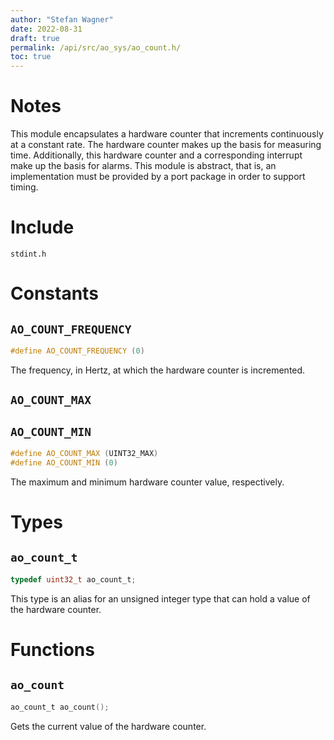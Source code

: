 ```yaml
---
author: "Stefan Wagner"
date: 2022-08-31
draft: true
permalink: /api/src/ao_sys/ao_count.h/
toc: true
---
```


# Notes

This module encapsulates a hardware counter that increments continuously at a constant rate. The hardware counter makes up the basis for measuring time. Additionally, this hardware counter and a corresponding interrupt make up the basis for alarms. This module is abstract, that is, an implementation must be provided by a port package in order to support timing.

# Include

`stdint.h`

# Constants

## `AO_COUNT_FREQUENCY`

```c
#define AO_COUNT_FREQUENCY (0)
```

The frequency, in Hertz, at which the hardware counter is incremented.

## `AO_COUNT_MAX`
## `AO_COUNT_MIN`

```c
#define AO_COUNT_MAX (UINT32_MAX)
#define AO_COUNT_MIN (0)
```

The maximum and minimum hardware counter value, respectively.

# Types

## `ao_count_t`

```c
typedef uint32_t ao_count_t;
```

This type is an alias for an unsigned integer type that can hold a value of the hardware counter.

# Functions

## `ao_count`

```c
ao_count_t ao_count();
```

Gets the current value of the hardware counter.
